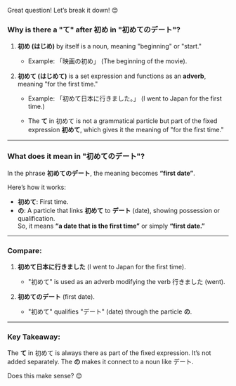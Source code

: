 Great question! Let’s break it down! 😊

### **Why is there a "て" after 初め in "初めてのデート"?**

1. **初め (はじめ)** by itself is a noun, meaning "beginning" or "start."  
   - Example: 「映画の初め」 (The beginning of the movie).

2. **初めて (はじめて)** is a set expression and functions as an **adverb**, meaning "for the first time."  
   - Example: 「初めて日本に行きました。」 (I went to Japan for the first time.)

   - The **て** in 初めて is not a grammatical particle but part of the fixed expression **初めて**, which gives it the meaning of "for the first time."

---

### **What does it mean in "初めてのデート"?**

In the phrase **初めてのデート**, the meaning becomes **“first date”**. 

Here’s how it works:
- **初めて**: First time.  
- **の**: A particle that links **初めて** to **デート** (date), showing possession or qualification.  
  So, it means **“a date that is the first time”** or simply **“first date.”**

---

### **Compare:**
1. **初めて日本に行きました** (I went to Japan for the first time).  
   - "初めて" is used as an adverb modifying the verb 行きました (went).  
   
2. **初めてのデート** (first date).  
   - "初めて" qualifies "デート" (date) through the particle **の**.

---

### Key Takeaway:
The **て** in 初めて is always there as part of the fixed expression. It’s not added separately. The **の** makes it connect to a noun like デート.

Does this make sense? 😊
